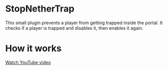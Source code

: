 # StopNetherTrap

This small plugin prevents a player from getting trapped inside the portal. It checks if a player is trapped and disables it, then enables it again.

# How it works

[Watch YouTube video](https://youtu.be/7j477-BOhjU)